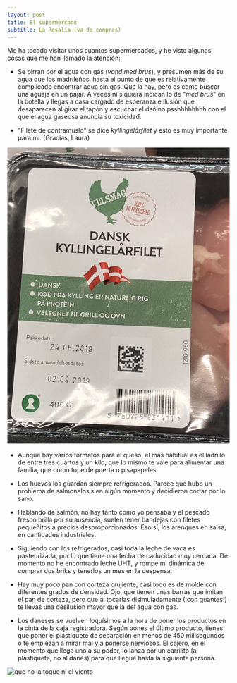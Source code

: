 ```yaml
---
layout: post
title: El supermercado
subtitle: La Rosalía (va de compras) 
---
```

Me ha tocado visitar unos cuantos supermercados, y he visto algunas cosas que me han llamado la atención:

* Se pirran por el agua con gas (_vand med brus_), y presumen más de su agua que los madrileños, hasta el punto de que es relativamente complicado encontrar agua sin gas. Que la hay, pero es como buscar una aguaja en un pajar. A veces ni siquiera indican lo de "_med brus_" en la botella y llegas a casa cargado de esperanza e ilusión que desaparecen al girar el tapón y escuchar el dañino psshhhhhhhh con el que el agua gaseosa anuncia su toxicidad.

* "Filete de contramuslo" se dice _kyllingelårfilet_ y esto es muy importante para mí. (Gracias, Laura)

![pollocontråmuslofilete](/img/0008.JPG)

* Aunque hay varios formatos para el queso, el más habitual es el ladrillo de entre tres cuartos y un kilo, que lo mismo te vale para alimentar una familia, que como tope de puerta o pisapapeles.

* Los huevos los guardan siempre refrigerados. Parece que hubo un problema de salmonelosis en algún momento y decidieron cortar por lo sano.

* Hablando de salmón, no hay tanto como yo pensaba y el pescado fresco brilla por su ausencia, suelen tener bandejas con filetes pequeñitos a precios desproporcionados. Eso sí, los arenques en salsa, en cantidades industriales. 

* Siguiendo con los refrigerados, casi toda la leche de vaca es pasteurizada, por lo que tiene una fecha de caducidad muy cercana. De momento no he encontrado leche UHT, y rompe mi dinámica de comprar dos briks y tenerlos un mes en la despensa.

* Hay muy poco pan con corteza crujiente, casi todo es de molde con diferentes grados de densidad. Ojo, que tienen unas barras que imitan el pan de corteza, pero que al tocarlas disimuladamente (¡con guantes!) te llevas una desilusión mayor que la del agua con gas.

* Los daneses se vuelven loquísimos a la hora de poner los productos en la cinta de la caja registradora. Según pones el último producto, tienes que poner el plastiquete de separación en menos de 450 milisegundos o te empiezan a mirar mal y a ponerse nerviosos. El cajero, en el momento que llega uno a su poder, lo lanza por un carrilito (al plastiquete, no al danés) para que llegue hasta la siguiente persona.

![que no la toque ni el viento](/img/0007.JPG)
